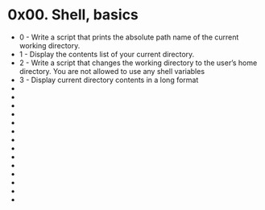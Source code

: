 <a></a><h1>0x00. Shell, basics</h1>
<ul>
  <li>0 - Write a script that prints the absolute path name of the current working directory.</li>
  <li>1 - Display the contents list of your current directory.</li>
  <li>2 - Write a script that changes the working directory to the user’s home directory.
          You are not allowed to use any shell variables</li>
  <li>3 - Display current directory contents in a long format</li>
  <li></li>
  <li></li>
  <li></li>
  <li></li>
  <li></li>
  <li></li>
  <li></li>
  <li></li>
  <li></li>
  <li></li>
  <li></li>
  <li></li>
  <li></li>
  <li></li>
</ul>
